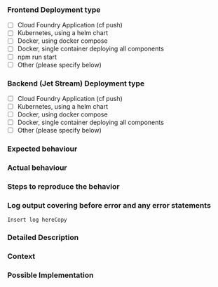 <!--- For bugs and general issues -->
### Frontend Deployment type
<!--- Where is the frontend deployed? -->
<!--- Put an 'x' in one of the boxes below.  -->
<!--- Put an 'x' in one or more boxes below.  -->
* [ ] Cloud Foundry Application (cf push)
* [ ] Kubernetes, using a helm chart
* [ ] Docker, using docker compose
* [ ] Docker, single container deploying all components
* [ ] npm run start
* [ ] Other (please specify below)

### Backend (Jet Stream) Deployment type
<!--- Where is the backend deployed?  -->
<!--- Put an 'x' in one or more boxes below.  -->
* [ ] Cloud Foundry Application (cf push)
* [ ] Kubernetes, using a helm chart
* [ ] Docker, using docker compose
* [ ] Docker, single container deploying all components
* [ ] Other (please specify below)

### Expected behaviour

### Actual behaviour

### Steps to reproduce the behavior

### Log output covering before error and any error statements
```
Insert log hereCopy
```


<!--- For feature requests -->
### Detailed Description
<!--- Provide a detailed description of the change or addition you are proposing -->

### Context
<!--- Why is this change important to you? How would you use it? -->
<!--- How can it benefit other users? -->

### Possible Implementation
<!--- Not obligatory, but suggest an idea for implementing addition or change -->
